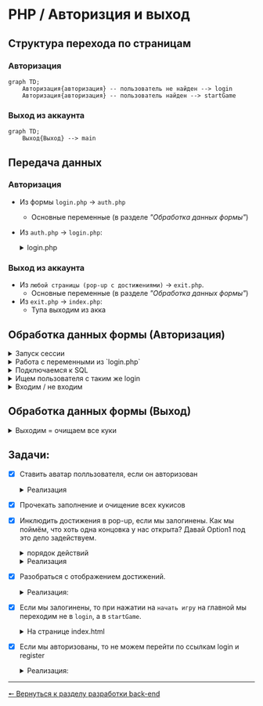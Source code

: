 # PHP / Авторизция и выход
## Структура перехода по страницам
### Авторизация
```mermaid
graph TD;
	Авторизация{авторизация} -- пользователь не найден --> login
	Авторизация{авторизация} -- пользователь найден --> startGame
```

### Выход из аккаунта
```mermaid
graph TD;
	Выход{Выход} --> main
```

## Передача данных
### Авторизация
* Из формы `login.php` -> `auth.php`
  * Основные переменные (в разделе *"Обработка данных формы"*)
* Из `auth.php` -> `login.php`:
  <details>
  <summary>
  login.php
  </summary>
  
  ```
  // Если пользователь не существует
  <p class="login-form__cantFindUser incorrect-text">
  <?php
    if (isset($_SESSION['ICantFindUser']) && $_SES['ICantFindUser'] === true) {
      echo "Походу ты чёт не так ввёл. Не могу тебя найПопробуй ещё разок.";
      $_SESSION['ICantFindUser'] = false;
    } else {
      echo "";
    }
  ?>
  </p>
  ```
  </details>
  
### Выход из аккаунта

* Из `любой страницы (pop-up с достижениями)` -> `exit.php`.
  * Основные переменные (в разделе *"Обработка данных формы"*)
* Из `exit.php` -> `index.php`:
  * Тупа выходим из акка 

## Обработка данных формы (Авторизация)
<details>
<summary>
Запуск сессии
</summary>

```
session_start();
```

</details>

<details>
<summary>
Работа с переменными из `login.php`
</summary>

```
$login = filter_var(trim($_POST['loginLogin']));

$password = filter_var(trim($_POST['loginPassword']));
$password = md5($password . "myBossIsGay");

$_SESSION['ICantFindUser'] = false; // Если пользователь не найден
```

</details>

<details>
<summary>
Подключаемся к SQL
</summary>

```
// подключаемся к SQL
require "connect.php";
```

</details>

<details>
<summary>
Ищем пользователя с таким же login
</summary>

```
$result = $dataBase->query("SELECT * FROM `users` WHERE `login` = '$login' AND `password` = '$password';");
```

</details>

<details>
<summary>
Входим / не входим
</summary>

```
// Если такой пользователь у нас уже есть
$user = $result->fetch_assoc();
if (empty($user)) {
  $_SESSION['ICantFindUser'] = true;

  $dataBase->close();
  header('Location: ../login.php');
  exit();
} else { // Если такого пользователя у нас ещё нет
  // (название куки, что храним в куки, сколько храним, где используем ("/" - это весь сайт))
  // применение cookie: $_COOKIE['loginCookie'];
  setcookie('loginCookie', $user['login'], time() + 3600 * 24 * 30, "/");
  setcookie('avatarCookie', $user['avatar'], time() + 3600 * 24 * 30, "/");
  setcookie('leftLegCookie', $user['leftLeg'], time() + 3600 * 24 * 30, "/");
  setcookie('rightLegCookie', $user['rightLeg'], time() + 3600 * 24 * 30, "/");
  setcookie('trousersCookie', $user['trousers'], time() + 3600 * 24 * 30, "/");
  setcookie('potatoCookie', $user['potato'], time() + 3600 * 24 * 30, "/");
  setcookie('experimentsCookie', $user['experiments'], time() + 3600 * 24 * 30, "/");

  setcookie('ending1Cookie', $user['ending1'], time() + 3600 * 24 * 30, "/");
  setcookie('ending2Cookie', $user['ending2'], time() + 3600 * 24 * 30, "/");
  setcookie('ending3Cookie', $user['ending3'], time() + 3600 * 24 * 30, "/");
  setcookie('ending4Cookie', $user['ending4'], time() + 3600 * 24 * 30, "/");
  setcookie('ending5Cookie', $user['ending5'], time() + 3600 * 24 * 30, "/");
  setcookie('ending6Cookie', $user['ending6'], time() + 3600 * 24 * 30, "/");
  setcookie('ending7Cookie', $user['ending7'], time() + 3600 * 24 * 30, "/");
  setcookie('ending8Cookie', $user['ending8'], time() + 3600 * 24 * 30, "/");
  setcookie('ending9Cookie', $user['ending9'], time() + 3600 * 24 * 30, "/");
  setcookie('ending10Cookie', $user['ending10'], time() + 3600 * 24 * 30, "/");
  setcookie('ending11Cookie', $user['ending11'], time() + 3600 * 24 * 30, "/");
  setcookie('ending12Cookie', $user['ending12'], time() + 3600 * 24 * 30, "/");
  setcookie('ending13Cookie', $user['ending13'], time() + 3600 * 24 * 30, "/");
  setcookie('ending14Cookie', $user['ending14'], time() + 3600 * 24 * 30, "/");
  setcookie('ending15Cookie', $user['ending15'], time() + 3600 * 24 * 30, "/");
  setcookie('ending16Cookie', $user['ending16'], time() + 3600 * 24 * 30, "/");

  $dataBase->close();
  header('Location: ../startGame.php');
  exit();
}
```

</details>

## Обработка данных формы (Выход)
<details>
<summary>
Выходим = очищаем все куки
</summary>

```
<?php
session_start();

  setcookie('loginCookie', '', time() - (3600 * 24 * 30), "/");
  setcookie('avatarCookie', '', time() - (3600 * 24 * 30), "/");
  setcookie('leftLegCookie', '', time() - (3600 * 24 * 30), "/");
  setcookie('rightLegCookie', '', time() - (3600 * 24 * 30), "/");
  setcookie('trousersCookie', '', time() - (3600 * 24 * 30), "/");
  setcookie('potatoCookie', '', time() - (3600 * 24 * 30), "/");
  setcookie('experimentsCookie', '', time() - (3600 * 24 * 30), "/");

  setcookie('ending1Cookie', '', time() - (3600 * 24 * 30), "/");
  setcookie('ending2Cookie', '', time() - (3600 * 24 * 30), "/");
  setcookie('ending3Cookie', '', time() - (3600 * 24 * 30), "/");
  setcookie('ending4Cookie', '', time() - (3600 * 24 * 30), "/");
  setcookie('ending5Cookie', '', time() - (3600 * 24 * 30), "/");
  setcookie('ending6Cookie', '', time() - (3600 * 24 * 30), "/");
  setcookie('ending7Cookie', '', time() - (3600 * 24 * 30), "/");
  setcookie('ending8Cookie', '', time() - (3600 * 24 * 30), "/");
  setcookie('ending9Cookie', '', time() - (3600 * 24 * 30), "/");
  setcookie('ending10Cookie', '', time() - (3600 * 24 * 30), "/");
  setcookie('ending11Cookie', '', time() - (3600 * 24 * 30), "/");
  setcookie('ending12Cookie', '', time() - (3600 * 24 * 30), "/");
  setcookie('ending13Cookie', '', time() - (3600 * 24 * 30), "/");
  setcookie('ending14Cookie', '', time() - (3600 * 24 * 30), "/");
  setcookie('ending15Cookie', '', time() - (3600 * 24 * 30), "/");
  setcookie('ending16Cookie', '', time() - (3600 * 24 * 30), "/");
  
  header('Location: /');
?>
```

</details>

## Задачи:
- [x] Ставить аватар полльзователя, если он авторизован
  <details>
  <summary>
  Реализация
  </summary>

  ```
  <button class="header__user inputButton"id="achivmentsOptitle="
    <?php
      if (isset($_COOKIE['loginCookie']) && $_CO['loginCookie'] !== '')   {
        echo ($_COOKIE['loginCookie']);
      } else {
        echo 'Неавторизированный пользователь';
      }
    ?>
  ">
    <img class="header__user-img" src="
      <?php
        if (isset($_COOKIE['avatarCookie']) && $_CO['avatarCookie']   !==   '') {
          echo ($_COOKIE['avatarCookie']);
        } else {
          echo 'images/avatars/unknown.svg';
        }
      ?>
    " alt="Аватар пользователя">
  </button>
  ```

  </details>
- [x] Прочекать заполнение и очищение всех кукисов
- [x] Инклюдить достижения в pop-up, если мы залогинены. Как мы поймём, что хоть одна концовка у нас открыта? Давай Option1 под это дело задействуем.
  <details>
  <summary>
  порядок действий
  </summary>

  * Если не залогинены - приглашение залогиниться
  * Если залогинены, но концовок нет - 
    * пересчитываем все `ending`, если в результате получаем 0, то и в `option1` получаем 0, сообщаем, что пока что достижений у нас нет.
    * пересчитываем все `ending`, если в результате получаем >0, то инклюдим страницу с достижениями.

  </details>
  <details>
  <summary>
  Реализация
  </summary>

  ```
  // Проверяем, есть ли уже какие-то достижения:
  $_COOKIE['option1Cookie'] = $_COOKIE['ending1Cookie'] + $_COOKI['ending2Cookie'] + $_COOKIE['ending3Cookie'] + $_COOKI['ending4Cookie'] + $_COOKIE['ending5Cookie'] + $_COOKI['ending6Cookie'] + $_COOKIE['ending7Cookie'] + $_COOKI['ending8Cookie'] + $_COOKIE['ending9Cookie'] + $_COOKI['ending10Cookie'] + $_COOKIE['ending11Cookie'] + $_COOKI['ending12Cookie'] + $_COOKIE['ending13Cookie'] + $_COOKI['ending14Cookie'] + $_COOKIE['ending15Cookie'] + $_COOKI['ending16Cookie'];

  // Если нет
  <?php
  if ($_COOKIE['option1Cookie'] === 0):
  ?>
    <p class="tac">
      <?php
        echo $_COOKIE['loginCookie'] . ', у тебя пока что нет достижений((';
      ?>
    </p>

  // Если есть - пример отображения концовки
  <?php
    if ($_COOKIE['ending3Cookie'] === '1'):
      ?>
      <button class="achivment-item achivment-negative">
        <img class="achivment-item__img" src="../images/achivments/lemon.svg" alt="">
        Section 3
      </button>
      <div class="achivment-item__description">
        <p>Curabitur eget lorem id massa consequat sagittis.</p>
      </div>
    <?php else: ?>
      
    <?php endif; ?>

  <?php endif; ?>
  ```

  </details>
- [x] Разобраться с отображением достижений.
  <details>
  <summary>
  Реализация:
  </summary>

  ```
      <section class="achivments" id="achivmentsPopUp">
      <button class="achivments__close inputButton" id="achivmentsClose">X</button>

      <?php
      if (isset($_COOKIE['loginCookie']) && $_COOKIE['loginCookie'] !== ''):
        ?>
        <?php
        require 'achivments.php';
        ?>
      <?php else: ?>
        <p class="achivments__text">Дружище, ты не аторизован. Чтобы узреть свои достжения,
          <a href="login.php">Авторизируйся</a>
        </p>
      <? endif; ?>
    </section>
  ```

  </details>
- [x] Если мы залогинены, то при нажатии на `начать игру` на главной мы переходим не в `login`, а в `startGame`.
  <details>
  <summary>
  На странице index.html
  </summary>

  ```
  // Вверху:
  <a class=" inputmain-description__register-btn" href="
    <?php
      if (isset($_COOKIE['loginCookie']) && $['loginCookie'] !== '') {
        echo 'startGame.php';
      } else {
        echo 'login.php';
      }
      ?>
      ">
    Начать игру
  </a>
  ```
  ```
  // И внизу
  <a class="inputButton main-start__btn" href="
    <?php
      if (isset($_COOKIE['loginCookie']) && $_C['loginCookie'] !=='') {
        echo 'startGame.php';
      } else {
        echo 'login.php';
      }
      ?>
    ">
    Начать игру
  </a>
  ```

  </details>

- [x] Если мы авторизованы, то не можем перейти по ссылкам login и register
  <details>
  <summary>
  Реализация:
  </summary>

  ```
  // Когда входим в body
  <body>
  <?php
  if (isset($_COOKIE['loginCookie']) && $_COOKIE['loginCookie'] !== ''):
    ?>
    <?php
    header('Location: index.php');
    ?>
  <?php else: ?>

  // Весь остальной код страницы

  <?php endif; ?>
  </body>
  ```
  </details>

***
[🠔 Вернуться к разделу разработки back-end](https://github.com/KirGenHeart/documentation/blob/main/back-end/back-end-dev.md)